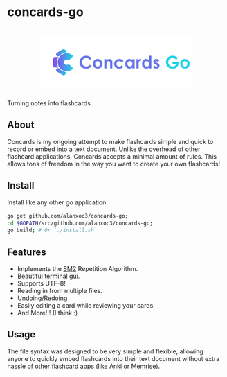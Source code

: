 # concards-go

<h1 align=center>
<img src="Logo/horizontal.png" width=70%>
</h1>

Turning notes into flashcards.

## About
Concards is my ongoing attempt to make flashcards simple and quick to record or embed into a text document. Unlike the overhead of other flashcard applications, Concards accepts a minimal amount of rules. This allows tons of freedom in the way you want to create your own flashcards!

## Install
Install like any other go application.
``` bash
go get github.com/alanxoc3/concards-go;
cd $GOPATH/src/github.com/alanxoc3/concards-go;
go build; # Or `./install.sh`
```

## Features
* Implements the [SM2](https://www.supermemo.com/english/ol/sm2.htm) Repetition Algorithm.
* Beautiful terminal gui.
* Supports UTF-8!
* Reading in from multiple files.
* Undoing/Redoing
* Easily editing a card while reviewing your cards.
* And More!!! (I think :)

## Usage
The file syntax was designed to be very simple and flexible, allowing anyone to quickly embed flashcards into their text document without extra hassle of other flashcard apps (like [Anki](https://apps.ankiweb.net/) or [Memrise](https://www.memrise.com/)).

